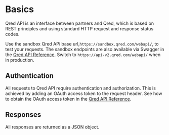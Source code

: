 Basics
======

Qred API is an interface between partners and Qred, which is based on REST principles and using standard HTTP request and response status codes.

Use the sandbox Qred APi base url,`https://sandbox.qred.com/webapi/`, to test your requests. The sandbox endpoints are also available via Swagger in the [Qred API Reference](https://developers.qred.com/docs/qred-api/api-reference). Switch to `https://api-v2.qred.com/webapi/` when in production.

Authentication
--------------

All requests to Qred API require authentication and authorization. This is achieved by adding an OAuth access token to the request header. See how to obtain the OAuth access token in the [Qred API Reference](https://developers.qred.com/docs/qred-api/api-reference).

Responses
---------

All responses are returned as a JSON object.
